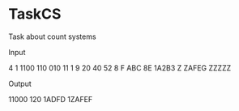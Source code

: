 # TaskCS
Task about count systems

Input

4
1
1100 110 010 11 1
9
20 40 52 8
F
ABC 8E 1A2B3
Z
ZAFEG ZZZZZ 

Output

11000
120
1ADFD
1ZAFEF

